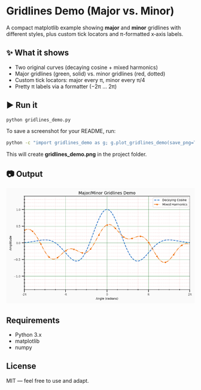 # Gridlines Demo (Major vs. Minor)

A compact matplotlib example showing **major** and **minor** gridlines with different styles, plus custom tick locators and π-formatted x‑axis labels.

## ✨ What it shows
- Two original curves (decaying cosine + mixed harmonics)
- Major gridlines (green, solid) vs. minor gridlines (red, dotted)
- Custom tick locators: major every π, minor every π/4
- Pretty π labels via a formatter (−2π … 2π)

## ▶️ Run it
```bash
python gridlines_demo.py
```

To save a screenshot for your README, run:
```bash
python -c "import gridlines_demo as g; g.plot_gridlines_demo(save_png=True)"
```
This will create **gridlines_demo.png** in the project folder.

## 📷 Output
![Gridlines Demo](gridlines_demo.png)


## Requirements
- Python 3.x
- matplotlib
- numpy

## License
MIT — feel free to use and adapt.



